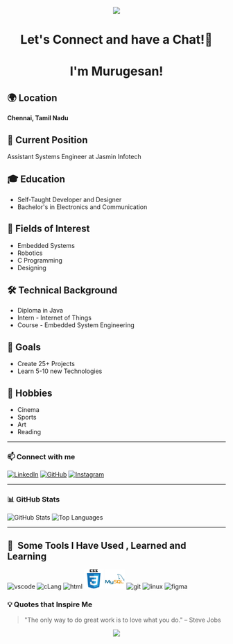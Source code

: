 <p align="center">
  <img src="https://capsule-render.vercel.app/api?type=waving&color=gradient&text=Hello!&height=100&section=header"/>
</p>

<h1 align="center">
  Let's Connect and have a Chat!💬
</h1>

<h1 align="center">
 I'm Murugesan!
</h1>

## 🌍 Location
 **Chennai, Tamil Nadu**

## 💼 Current Position
 Assistant Systems Engineer at Jasmin Infotech

## 🎓 Education
- Self-Taught Developer and Designer
- Bachelor's in Electronics and Communication

## 🚀 Fields of Interest
- Embedded Systems
- Robotics
- C Programming
- Designing

## 🛠️ Technical Background
- Diploma in Java
- Intern - Internet of Things
- Course - Embedded System Engineering 

## 🎯 Goals
- Create 25+ Projects
- Learn 5-10 new Technologies

## 🎨 Hobbies
- Cinema
- Sports
- Art
- Reading

---

### 📫 Connect with me
[![LinkedIn](https://img.shields.io/badge/LinkedIn-blue?style=for-the-badge&logo=linkedin)](https://www.linkedin.com/in/murugesan-a-78750a214)
[![GitHub](https://img.shields.io/badge/GitHub-000?style=for-the-badge&logo=github)](https://github.com/themurugesan-A)
[![Instagram](https://img.shields.io/badge/Instagram-purple?style=for-the-badge&logo=instagram)](https://www.instagram.com/_murug_esan_)

---

### 📊 GitHub Stats
![GitHub Stats](https://github-readme-stats.vercel.app/api?username=murugesan&show_icons=true&theme=radical)
![Top Languages](https://github-readme-stats.vercel.app/api/top-langs/?username=murugesan&layout=compact&theme=radical)

---

<h2> 🚀 &nbsp;Some Tools I Have Used , Learned and Learning </h2>
<p align="left">
<img src="https://cdn.jsdelivr.net/gh/devicons/devicon/icons/vscode/vscode-original.svg" alt="vscode" width="45" height="45"/>
<img src="https://cdn.jsdelivr.net/gh/devicons/devicon/icons/c/c-original.svg" alt="cLang" width="45" height="45"/>
<img src="https://cdn.jsdelivr.net/gh/devicons/devicon/icons/html5/html5-original.svg" alt="html" width="45" height="45"/>
<img src="https://raw.githubusercontent.com/devicons/devicon/master/icons/css3/css3-original-wordmark.svg" alt="css3" width="45" height="45" />
<img src="https://raw.githubusercontent.com/devicons/devicon/master/icons/mysql/mysql-original-wordmark.svg" alt="mysql" width="45" height="45" />
<img src="https://cdn.jsdelivr.net/gh/devicons/devicon/icons/git/git-original.svg" alt="git" width="45" height="45"/>
<img src="https://cdn.jsdelivr.net/gh/devicons/devicon/icons/linux/linux-original.svg" alt="linux" width="45" height="45"/>
<img src="https://cdn.jsdelivr.net/gh/devicons/devicon/icons/figma/figma-original.svg" alt="figma" width="45" height="45"/>  


### 💡 Quotes that Inspire Me
> "The only way to do great work is to love what you do." – Steve Jobs


<p align="center">
  <img src="https://capsule-render.vercel.app/api?type=waving&color=gradient&height=100&section=footer"/>
</p>

